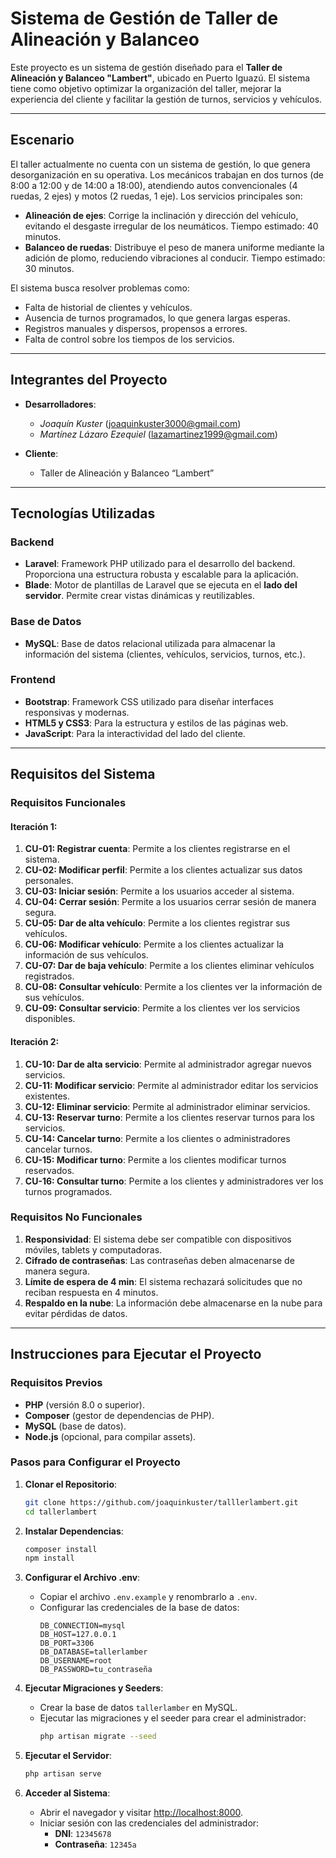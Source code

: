 # Sistema de Gestión de Taller de Alineación y Balanceo

Este proyecto es un sistema de gestión diseñado para el **Taller de Alineación y Balanceo "Lambert"**, ubicado en Puerto Iguazú. El sistema tiene como objetivo optimizar la organización del taller, mejorar la experiencia del cliente y facilitar la gestión de turnos, servicios y vehículos.

---

## Escenario

El taller actualmente no cuenta con un sistema de gestión, lo que genera desorganización en su operativa. Los mecánicos trabajan en dos turnos (de 8:00 a 12:00 y de 14:00 a 18:00), atendiendo autos convencionales (4 ruedas, 2 ejes) y motos (2 ruedas, 1 eje). Los servicios principales son:

- **Alineación de ejes**: Corrige la inclinación y dirección del vehículo, evitando el desgaste irregular de los neumáticos. Tiempo estimado: 40 minutos.
- **Balanceo de ruedas**: Distribuye el peso de manera uniforme mediante la adición de plomo, reduciendo vibraciones al conducir. Tiempo estimado: 30 minutos.

El sistema busca resolver problemas como:
- Falta de historial de clientes y vehículos.
- Ausencia de turnos programados, lo que genera largas esperas.
- Registros manuales y dispersos, propensos a errores.
- Falta de control sobre los tiempos de los servicios.

---

## Integrantes del Proyecto

- **Desarrolladores**:
  - *Joaquín Kuster* (joaquinkuster3000@gmail.com)
  - *Martínez Lázaro Ezequiel* (lazamartinez1999@gmail.com) 

- **Cliente**:
  - Taller de Alineación y Balanceo “Lambert”

---

## Tecnologías Utilizadas

### Backend
- **Laravel**: Framework PHP utilizado para el desarrollo del backend. Proporciona una estructura robusta y escalable para la aplicación.
- **Blade**: Motor de plantillas de Laravel que se ejecuta en el **lado del servidor**. Permite crear vistas dinámicas y reutilizables.

### Base de Datos
- **MySQL**: Base de datos relacional utilizada para almacenar la información del sistema (clientes, vehículos, servicios, turnos, etc.).

### Frontend
- **Bootstrap**: Framework CSS utilizado para diseñar interfaces responsivas y modernas.
- **HTML5 y CSS3**: Para la estructura y estilos de las páginas web.
- **JavaScript**: Para la interactividad del lado del cliente.

---

## Requisitos del Sistema

### Requisitos Funcionales

#### Iteración 1:
1. **CU-01: Registrar cuenta**: Permite a los clientes registrarse en el sistema.
2. **CU-02: Modificar perfil**: Permite a los clientes actualizar sus datos personales.
3. **CU-03: Iniciar sesión**: Permite a los usuarios acceder al sistema.
4. **CU-04: Cerrar sesión**: Permite a los usuarios cerrar sesión de manera segura.
5. **CU-05: Dar de alta vehículo**: Permite a los clientes registrar sus vehículos.
6. **CU-06: Modificar vehículo**: Permite a los clientes actualizar la información de sus vehículos.
7. **CU-07: Dar de baja vehículo**: Permite a los clientes eliminar vehículos registrados.
8. **CU-08: Consultar vehículo**: Permite a los clientes ver la información de sus vehículos.
9. **CU-09: Consultar servicio**: Permite a los clientes ver los servicios disponibles.

#### Iteración 2:
1. **CU-10: Dar de alta servicio**: Permite al administrador agregar nuevos servicios.
2. **CU-11: Modificar servicio**: Permite al administrador editar los servicios existentes.
3. **CU-12: Eliminar servicio**: Permite al administrador eliminar servicios.
4. **CU-13: Reservar turno**: Permite a los clientes reservar turnos para los servicios.
5. **CU-14: Cancelar turno**: Permite a los clientes o administradores cancelar turnos.
6. **CU-15: Modificar turno**: Permite a los clientes modificar turnos reservados.
7. **CU-16: Consultar turno**: Permite a los clientes y administradores ver los turnos programados.

### Requisitos No Funcionales
1. **Responsividad**: El sistema debe ser compatible con dispositivos móviles, tablets y computadoras.
2. **Cifrado de contraseñas**: Las contraseñas deben almacenarse de manera segura.
3. **Límite de espera de 4 min**: El sistema rechazará solicitudes que no reciban respuesta en 4 minutos.
4. **Respaldo en la nube**: La información debe almacenarse en la nube para evitar pérdidas de datos.

---

## Instrucciones para Ejecutar el Proyecto

### Requisitos Previos
- **PHP** (versión 8.0 o superior).
- **Composer** (gestor de dependencias de PHP).
- **MySQL** (base de datos).
- **Node.js** (opcional, para compilar assets).

### Pasos para Configurar el Proyecto

1. **Clonar el Repositorio**:
   ```bash
   git clone https://github.com/joaquinkuster/talllerlambert.git 
   cd tallerlambert
   ```

2. **Instalar Dependencias**:
   ```bash
   composer install
   npm install
   ```

3. **Configurar el Archivo .env**:
   - Copiar el archivo `.env.example` y renombrarlo a `.env`.
   - Configurar las credenciales de la base de datos:
     ```env
     DB_CONNECTION=mysql
     DB_HOST=127.0.0.1
     DB_PORT=3306
     DB_DATABASE=tallerlamber
     DB_USERNAME=root
     DB_PASSWORD=tu_contraseña
     ```

4. **Ejecutar Migraciones y Seeders**:
   - Crear la base de datos `tallerlamber` en MySQL.
   - Ejecutar las migraciones y el seeder para crear el administrador:
     ```bash
     php artisan migrate --seed
     ```

5. **Ejecutar el Servidor**:
   ```bash
   php artisan serve
   ```

6. **Acceder al Sistema**:
   - Abrir el navegador y visitar [http://localhost:8000](http://localhost:8000).
   - Iniciar sesión con las credenciales del administrador:
     - **DNI**: `12345678`
     - **Contraseña**: `12345a`
